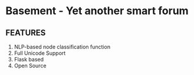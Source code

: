 # Basement -  Yet another smart forum
## FEATURES
1. NLP-based node classification function
2. Full Unicode Support
3. Flask based
4. Open Source